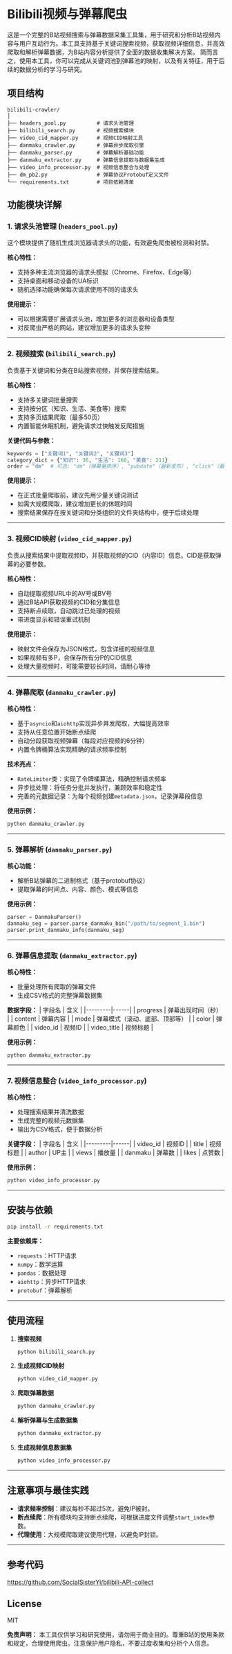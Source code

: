 # Bilibili视频与弹幕爬虫

这是一个完整的B站视频搜索与弹幕数据采集工具集，用于研究和分析B站视频内容与用户互动行为。本工具支持基于关键词搜索视频，获取视频详细信息，并高效爬取和解析弹幕数据，为B站内容分析提供了全面的数据收集解决方案。
简而言之，使用本工具，你可以完成从关键词池到弹幕池的映射，以及有关特征，用于后续的数据分析的学习与研究。

## 项目结构
```
bilibili-crawler/
│
├── headers_pool.py          # 请求头池管理
├── bilibili_search.py       # 视频搜索模块
├── video_cid_mapper.py      # 视频CID映射工具
├── danmaku_crawler.py       # 弹幕异步爬取引擎
├── danmaku_parser.py        # 弹幕解析基础功能
├── danmaku_extractor.py     # 弹幕信息提取与数据集生成
├── video_info_processor.py  # 视频信息整合与处理
├── dm_pb2.py                # 弹幕协议Protobuf定义文件
└── requirements.txt         # 项目依赖清单
```

## 功能模块详解

### 1. 请求头池管理 (`headers_pool.py`)

这个模块提供了随机生成浏览器请求头的功能，有效避免爬虫被检测和封禁。

**核心特性：**
- 支持多种主流浏览器的请求头模拟（Chrome、Firefox、Edge等）
- 支持桌面和移动设备的UA标识
- 随机选择功能确保每次请求使用不同的请求头

**使用提示：**
- 可以根据需要扩展请求头池，增加更多的浏览器和设备类型
- 对反爬虫严格的网站，建议增加更多的请求头变种

---

### 2. 视频搜索 (`bilibili_search.py`)

负责基于关键词和分类在B站搜索视频，并保存搜索结果。

**核心特性：**
- 支持多关键词批量搜索
- 支持按分区（知识、生活、美食等）搜索
- 支持多页结果爬取（最多50页）
- 内置智能休眠机制，避免请求过快触发反爬措施

**关键代码与参数：**
```python
keywords = ["关键词1", "关键词2", "关键词3"]
category_dict = {"知识": 36, "生活": 160, "美食": 211}
order = "dm"  # 可选: "dm"（弹幕量排序）, "pubdate"（最新发布）, "click"（最多播放）
```

**使用提示：**
- 在正式批量爬取前，建议先用少量关键词测试
- 如需大规模爬取，建议增加更长的休眠时间
- 搜索结果保存在按关键词和分类组织的文件夹结构中，便于后续处理

---

### 3. 视频CID映射 (`video_cid_mapper.py`)

负责从搜索结果中提取视频ID，并获取视频的CID（内容ID）信息。CID是获取弹幕的必要参数。

**核心特性：**
- 自动提取视频URL中的AV号或BV号
- 通过B站API获取视频的CID和分集信息
- 支持断点续取，自动跳过已处理的视频
- 带进度显示和错误重试机制

**使用提示：**
- 映射文件会保存为JSON格式，包含详细的视频信息
- 如果视频有多P，会保存所有分P的CID信息
- 处理大量视频时，可能需要较长时间，请耐心等待

---

### 4. 弹幕爬取 (`danmaku_crawler.py`)

**核心特性：**
- 基于`asyncio`和`aiohttp`实现异步并发爬取，大幅提高效率
- 支持从任意位置开始断点续爬
- 自动分段获取视频弹幕（每段对应视频的6分钟）
- 内置令牌桶算法实现精确的请求频率控制

**技术亮点：**
- `RateLimiter`类：实现了令牌桶算法，精确控制请求频率
- 异步批处理：将任务分批并发执行，兼顾效率和稳定性
- 完善的元数据记录：为每个视频创建`metadata.json`，记录弹幕段信息

**使用示例：**
```python
python danmaku_crawler.py
```

---

### 5. 弹幕解析 (`danmaku_parser.py`)

**核心功能：**
- 解析B站弹幕的二进制格式（基于protobuf协议）
- 提取弹幕的时间点、内容、颜色、模式等信息

**使用示例：**
```python
parser = DanmakuParser()
danmaku_seg = parser.parse_danmaku_bin("/path/to/segment_1.bin")
parser.print_danmaku_info(danmaku_seg)
```

---

### 6. 弹幕信息提取 (`danmaku_extractor.py`)

**核心特性：**
- 批量处理所有爬取的弹幕文件
- 生成CSV格式的完整弹幕数据集

**数据字段：**
| 字段名  | 含义 |
|---------|------|
| progress | 弹幕出现时间（秒） |
| content  | 弹幕内容 |
| mode     | 弹幕模式（滚动、底部、顶部等） |
| color    | 弹幕颜色 |
| video_id | 视频ID |
| video_title | 视频标题 |

**使用示例：**
```bash
python danmaku_extractor.py
```

---

### 7. 视频信息整合 (`video_info_processor.py`)

**核心特性：**
- 处理搜索结果并清洗数据
- 生成完整的视频元数据集
- 输出为CSV格式，便于数据分析

**关键字段：**
| 字段名  | 含义 |
|---------|------|
| video_id | 视频ID |
| title    | 视频标题 |
| author   | UP主 |
| views    | 播放量 |
| danmaku  | 弹幕数 |
| likes    | 点赞数 |

**使用示例：**
```bash
python video_info_processor.py
```

---

## 安装与依赖

```bash
pip install -r requirements.txt
```

**主要依赖库：**
- `requests`：HTTP请求
- `numpy`：数学运算
- `pandas`：数据处理
- `aiohttp`：异步HTTP请求
- `protobuf`：弹幕解析

---

## 使用流程

1. **搜索视频**
   ```bash
   python bilibili_search.py
   ```
2. **生成视频CID映射**
   ```bash
   python video_cid_mapper.py
   ```
3. **爬取弹幕数据**
   ```bash
   python danmaku_crawler.py
   ```
4. **解析弹幕与生成数据集**
   ```bash
   python danmaku_extractor.py
   ```
5. **生成视频信息数据集**
   ```bash
   python video_info_processor.py
   ```

---

## 注意事项与最佳实践

- **请求频率控制**：建议每秒不超过5次，避免IP被封。
- **断点续爬**：所有模块均支持断点续爬，可根据进度文件调整`start_index`参数。
- **代理使用**：大规模爬取建议使用代理，以避免IP封锁。

---

## 参考代码
https://github.com/SocialSisterYi/bilibili-API-collect


## License

MIT

**免责声明：** 本工具仅供学习和研究使用，请勿用于商业目的。尊重B站的使用条款和规定，合理使用爬虫。注意保护用户隐私，不要过度收集和分析个人信息。

